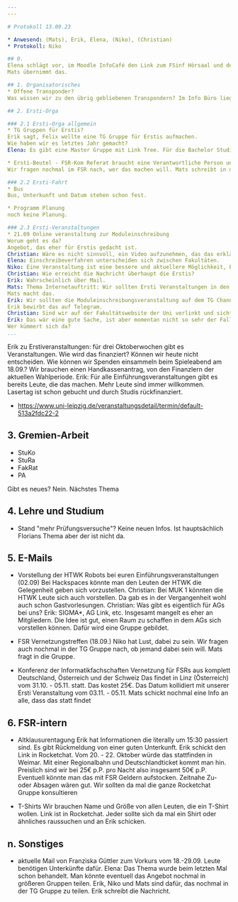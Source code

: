 ```yaml
---
---

# Protokoll 13.09.23

* Anwesend: (Mats), Erik, Elena, (Niko), (Christian)
* Protokoll: Niko

## 0.
Elena schlägt vor, im Moodle InfoCafé den Link zum FSinf Hörsaal und den Link zur Online Sitzung zusammen zu legen.
Mats übernimmt das.

## 1. Organisatorisches
* Offene Transponder?
Was wissen wir zu den übrig gebliebenen Transpondern? Im Info Büro liegt ein Transponder. Den übernimmt Niko.

## 2. Ersti-Orga

### 2.1 Ersti-Orga allgemein
* TG Gruppen für Erstis?
Erik sagt, Felix wollte eine TG Gruppe für Erstis aufmachen.
Wie haben wir es letztes Jahr gemacht?
Elena: Es gibt eine Master Gruppe mit Link Tree. Für die Bachelor Studiengänge gibt es einzelne Gruppen für das neue Semester.

* Ersti-Beutel - FSR-Kom Referat braucht eine Verantwortliche Person und deren Nummer
Wir fragen nochmal im FSR nach, wer das machen will. Mats schreibt in die TG Gruppe.

### 2.2 Ersti-Fahrt
* Bus
Bus, Unterkunft und Datum stehen schon fest.

* Programm Planung
noch keine Planung.

### 2.3 Ersti-Veranstaltungen
* 21.09 Online veranstaltung zur Moduleinschreibung 
Worum geht es da?
Angebot, das eher für Erstis gedacht ist. 
Christian: Wäre es nicht sinnvoll, ein Video aufzunehmen, das das erklärt, statt jedes Jahr einen Termin zu machen?
Elena: Einschreibeverfahren unterscheiden sich zwischen Fakultäten. 
Niko: Eine Veranstaltung ist eine bessere und aktuellere Möglichkeit, Erstis zu erreichen.
Christian: Wie erreicht die Nachricht überhaupt die Erstis?
Erik: Wahrscheinlich über Mail.
Mats: Thema Internetauftritt: Wir sollten Ersti Veranstaltungen in den Kalender eintragen. 
Mats macht das.
Erik: Wir sollten die Moduleinschreibungsveranstaltung auf dem TG Channel bewerben. 
Erik bewirbt das auf Telegram.
Christian: Sind wir auf der Fakultätswebsite der Uni verlinkt und sichtbar?
Erik: Das wär eine gute Sache, ist aber momentan nicht so sehr der Fall.
Wer kümmert sich da? 
...
```


Erik zu Erstiveranstaltungen: für drei Oktoberwochen gibt es Veranstaltungen. Wie wird das finanziert?
Können wir heute nicht entscheiden.
Wie können wir Spenden einsammeln beim Spieleabend am 18.09.?
Wir brauchen einen Handkassenantrag, von den Finanzlern der aktuellen Wahlperiode.
Erik: Für alle Einführungsveranstaltungen gibt es bereits Leute, die das machen. Mehr Leute sind immer willkommen. Lasertag ist schon gebucht und durch Studis rückfinanziert.

* https://www.uni-leipzig.de/veranstaltungsdetail/termin/default-513a2fdc22-2

## 3. Gremien-Arbeit
* StuKo
* StuRa
* FakRat
* PA

Gibt es neues?
Nein. Nächstes Thema

## 4. Lehre und Studium
* Stand "mehr Prüfungsversuche"?
Keine neuen Infos. Ist hauptsächlich Florians Thema aber der ist nicht da.

## 5. E-Mails
* Vorstellung der HTWK Robots bei euren Einführungsveranstaltungen (02.09)
Bei Hackspaces könnte man den Leuten der HTWK die Gelegenheit geben sich vorzustellen.
Christian: Bei MUK 1 könnten die HTWK Leute sich auch vorstellen. Da gab es in der Vergangenheit wohl auch schon Gastvorlesungen.
Christian: Was gibt es eigentlich für AGs bei uns?
Erik: SIGMA*, AG Link, etc. Insgesamt mangelt es eher an Mitgliedern. Die Idee ist gut, einen Raum zu schaffen in dem AGs sich vorstellen können. Dafür wird eine Gruppe gebildet.

* FSR Vernetzungstreffen (18.09.)
Niko hat Lust, dabei zu sein. 
Wir fragen auch nochmal in der TG Gruppe nach, ob jemand dabei sein will. Mats fragt in die Gruppe.

* Konferenz der Informatikfachschaften
Vernetzung für FSRs aus komplett Deutschland, Österreich und der Schweiz Das findet in Linz (Österreich) vom 31.10. - 05.11. statt. Das kostet 25€.
Das Datum kollidiert mit unserer Ersti Veranstaltung vom 03.11. - 05.11. 
Mats schickt nochmal eine Info an alle, dass das statt findet

## 6. FSR-intern
* Altklausurentagung
Erik hat Informationen die literally um 15:30 passiert sind. Es gibt Rückmeldung von einer guten Unterkunft. Erik schickt den Link in Rocketchat. Vom 20. - 22. Oktober würde das stattfinden in Weimar. Mit einer Regionalbahn und Deutschlandticket kommt man hin. Preislich sind wir bei 25€ p.P. pro Nacht also insgesamt 50€ p.P. Eventuell könnte man das mit FSR Geldern aufstocken.
Zeitnahe Zu- oder Absagen wären gut. Wir sollten da mal die ganze Rocketchat Gruppe konsultieren

* T-Shirts
Wir brauchen Name und Größe von allen Leuten, die ein T-Shirt wollen. Link ist in Rocketchat. Jeder sollte sich da mal ein Shirt oder ähnliches raussuchen und an Erik schicken.

## n. Sonstiges
- aktuelle Mail von Franziska Güttler zum Vorkurs vom 18.-29.09.
Leute benötigen Unterkünfte dafür.
Elena: Das Thema wurde beim letzten Mal schon behandelt. Man könnte eventuell das Angebot nochmal in größeren Gruppen teilen.
Erik, Niko und Mats sind dafür, das nochmal in der TG Gruppe zu teilen.
Erik schreibt die Nachricht.
